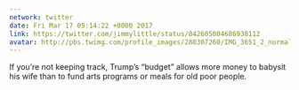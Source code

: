 ```yaml
---
network: twitter
date: Fri Mar 17 05:14:22 +0000 2017
link: https://twitter.com/jimmylittle/status/842605004686938112
avatar: http://pbs.twimg.com/profile_images/280307260/IMG_3651_2_normal.jpg
---
```


If you’re not keeping track, Trump’s “budget” allows more money to babysit his wife than to fund arts programs or meals for old poor people.
